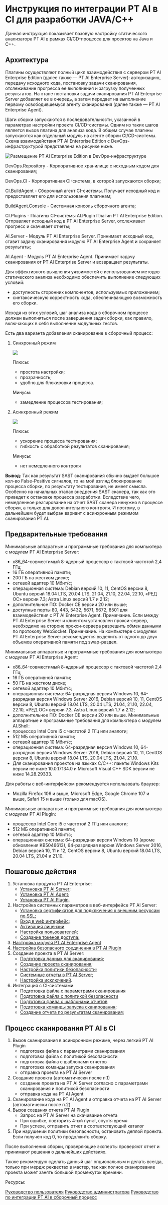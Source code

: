 Инструкция по интеграции PT AI  в CI для разработки JAVA/C++
============================================================

Данная инструкция показывает базовую настройку статического анализатора PT AI в рамках
CI/CD-процесса для проектов на Java и C++.

Архитектура
-----------

Плагины осуществляют полный цикл взаимодействия с сервером PT AI Enterprise Edition
(далее также — PT AI Enterprise Server): авторизацию, передачу исходного кода, постановку
задачи сканирования, отслеживание прогресса ее выполнения и загрузку полученных
результатов. На этапе постановки задачи сканирования PT AI Enterprise Server добавляет ее в
очередь, а затем передает на выполнение первому освободившемуся агенту сканирования
(далее также — PT AI Enterprise Agent).

Шаги сборки запускаются в последовательности, указанной в параметрах настройки проекта
CI/CD-системы. Одним из таких шагов является вызов плагина для анализа кода. В общем
случае плагины запускаются как отдельный модуль на агенте сборки CI/CD-системы. Схема
взаимодействия PT AI Enterprise Edition с DevOps-инфраструктурой представлена на рисунке
ниже.

![Размещение PT AI Enterprise Edition в DevOps-инфраструктуре](./.media/PTAI_placement.png)


DevOps.Repository -  Корпоративное хранилище с исходным кодом для сканирования;

DevOps.CI -          Корпоративная CI-система, в которой запускаются сборки;

CI.BuildAgent -      Сборочный агент CI-системы. Получает исходный код и предоставляет его для
                     использования плагинам;

BuildAgent.Console - Системная консоль сборочного агента;

CI.Plugins -         Плагины CI-системы AI.Plugin Плагин PT AI Enterprise Edition. Отправляет
                     исходный код в PT AI Enterprise Server, отслеживает прогресс и скачивает отчеты;

AI.Server -          Модуль PT AI Enterprise Server. Принимает исходный код, ставит задачу
                     сканирования модулю PT AI Enterprise Agent и сохраняет результаты;

AI.Agent -           Модуль PT AI Enterprise Agent. Принимает задачу сканирования от
                     PT AI Enterprise Server и возвращает результаты.

Для эффективного выявления уязвимостей с использованием методов статического анализа
необходимо обеспечить выполнение следующих условий:

- доступность сторонних компонентов, используемых приложением;
- синтаксическую корректность кода, обеспечивающую возможность его сборки.

Исходя из этих условий, шаг анализа кода в сборочном процессе должен выполняться после
завершения задач сборки, как правило, включающих в себя выполнение модульных тестов. 

Есть два варианта добавления сканирование в сборочный процесс:

1.  Синхронный режим

    ![](./.media/synchronous_mode.png)

    Плюсы:
      - простота настройки;
      - прозрачность;
      - удобно для блокировки процесса.
    
    Минусы:
      - замедление процессов тестирования;

2.  Асинхронный режим

    ![](./.media/asynchronous_mode.png)

    Плюсы:
      - ускорение процесса тестирования;
      - гибкость с обработкой результатов сканирования;
    
    Минусы:
      - нет немедленного контроля
  
**Вывод**:  Так как результат SAST сканирования обычно выдает большое кол-во False-Positive сигналов,
            то на мой взгляд блокирование процесса сборки, по результату тестирования, не имеет
            смысла. Особенно на начальных этапах внедрения SAST сканера, так как это приведет к
            остановке процесса разработки. Вследствие чего, немедленное реагирование на отчет SAST
            сканера ненужно в процессе сборки, а только для дополнительного контроля. И поэтому, в
            дальнейшем будет выбран вариант с асинхронным режимом сканирования PT AI.  

Предварительные требования
--------------------------

Минимальные аппаратные и программные требования для компьютера с модулем
PT AI Enterprise Server:

- x86_64-совместимый 8-ядерный процессор с тактовой частотой 2,4 ГГц;
- 16 ГБ оперативной памяти;
- 200 ГБ на жестком диске;
- сетевой адаптер 10 Мбит/с;
- операционная система: Debian версий 10, 11, CentOS версии 8, Ubuntu версий 18.04 LTS,
  20.04 LTS, 21.04, 21.10, 22.04, 22.10, «РЕД ОС» версии 7.3; Astra Linux версий 1.7 и 2.12;
- дополнительное ПО: Docker CE версии 20 или выше;
- доступные порты 80, 443, 5432, 5671, 5672, 8501 для взаимодействия с PT AI Enterprise
  Agent.
  Примечание. Если между PT AI Enterprise Server и клиентом установлен прокси-сервер,
  необходимо на стороне прокси-сервера разрешить обмен данными по протоколу
  WebSocket.
  Примечание. На компьютере с модулем PT AI Enterprise Server рекомендуется выделить от
  одного до двух объемов оперативной памяти под swap-раздел.
 
 
Минимальные аппаратные и программные требования для компьютера с модулем PT AI Enterprise Agent:

- x86_64-совместимый 8-ядерный процессор с тактовой частотой 2,4 ГГц;
- 16 ГБ оперативной памяти;
- 50 ГБ на жестком диске;
- сетевой адаптер 10 Мбит/с;
- операционная система: 64-разрядная версия Windows 10, 64-разрядная версия Windows
  Server 2016, Debian версий 10, 11, CentOS версии 8, Ubuntu версий 18.04 LTS, 20.04 LTS,
  21.04, 21.10, 22.04, 22.10, «РЕД ОС» версии 7.3, Astra Linux версий 1.7 и 2.12;
- дополнительное ПО: Docker CE версии 20 или выше.
  Минимальные аппаратные и программные требования для компьютера с модулем AI.Shell:
- процессор Intel Core i5 с частотой 2 ГГц или аналоги;
- 512 МБ оперативной памяти;
- сетевой адаптер 10 Мбит/с;
- операционная система: 64-разрядная версия Windows 10, 64-разрядная версия Windows
  Server 2016, Debian версий 10, 11, CentOS версии 8, Ubuntu версий 18.04 LTS, 20.04 LTS,
  21.04, 21.10.
- Для сканирования проектов на языках C/C++: пакеты Windows Kits версии не ниже 10.0.17134.0 и
  Microsoft Visual C++ SDK версии не ниже 14.28.29333.

Для работы с веб-интерфейсом рекомендуется использовать браузер:
- Mozilla Firefox 106 и выше, Microsoft Edge, Google Chrome 107 и выше, Safari 15 и выше
  (только для macOS).

Минимальные аппаратные и программные требования для компьютера с модулем  PT AI Plugin:

- процессор Intel Core i5 с частотой 2 ГГц или аналоги;
- 512 МБ оперативной памяти;
- сетевой адаптер 10 Мбит/с;
- операционная система: 64-разрядная версия Windows 10 (кроме обновления KB5046613), 64-разрядная версия Windows Server 2016, Debian версий 10, 11 и 12, CentOS версии 8, Ubuntu версий 18.04 LTS, 20.04 LTS, 21.04 и 21.10.

Пошаговые действия
------------------

1.  Установка продукта PT AI Enterprise:
    * [Установка PT AI Server](PTAI_Server/README.md#установка-и-настройка-pt-ai-server);
    * [Установка PT AI Agent](PTAI_Agent/README.md#установка-модуля-pt-ai-agent-для-linux);
    * [Установка PT AI Plugin](PTAI_Plugin/README.md#установка-pt-ai-plugin).
2.  Настройка системных параметров в веб-интерфейсе PT AI Server:
    * [Установка сертификатов для подключения к внешним ресурсам по SSL;](PTAI_Server/README.md#установка-сертификатов-для-подключения-к-внешним-ресурсам-по-ssl)
    * [Вход в web интерфейс;](PTAI_Server/README.md#вход-в-web-интерфейс)
    * [Активация лицензии](PTAI_Server/README.md#активация-лицензии)
    * [Настройка пользователей;](PTAI_Server/README.md#настройка-пользователей)
    * [Создание токенов доступа;](PTAI_Server/README.md#создание-токенов-доступа)
3.  [Настройка модуля PT AI Enterprise Agent](PTAI_Agent/README.md#настройка-модуля-pt-ai-enterprise-agent)
4.  [Настройка безопасного соединения в PT AI Plugin](PTAI_Plugin/README.md#настройка-безопасное-соединение)
5.  Создание проекта в PT AI Server:
    * [Подготовка данных для сканирования](PTAI_Server/README.md#подготовка-данных-для-сканирования);
    * [Создание проекта сканирования](PTAI_Server/README.md#создание-проекта-сканирования);
    * [Настройка политики безопасности](PTAI_Server/README.md#настройка-политики-безопасности);
    * [Системные отчеты в PT AI Server](PTAI_Server/README.md#системные-отчеты-в-pt-ai-server);
    * [Настройка исключений](PTAI_Server/README.md#настройка-исключений).
6.  Интеграция с CI-системами:
    * [Подготовка файла с параметрами сканирования](PTAI_Plugin/README.md#подготовка-файла-settingsjson)
    * [Подготовка файла c политикой безопасности](PTAI_Plugin/README.md#подготовка-файла-policyjson)
    * [Подготовка файла c шаблонами отчетов](PTAI_Plugin/README.md#подготовка-файла-reportjson)
    * [Подготовка команды запуска сканирования](PTAI_Plugin/README.md#подготовка-команды-запуска-сканирования);
    * [Создание отчета по результатам сканирования](PTAI_Plugin/README.md#создание-отчетов-по-результатам-сканирования);

Процесс сканирования PT AI в CI
-------------------------------

1) Вызов сканирования в асинхронном режиме, через легкий PT AI Plugin
   - подготовка файла с параметрами сканирования
   - подготовка файла c политикой безопасности
   - подготовка файла c шаблонами отчетов
   - подготовка команды запуска сканирования
   - отправка проекта на PT AI Server
2) Создание проекта (автоматически после п.1)
   - создание проекта на PT AI Server согласно с параметрами сканирования и политикой безопасности
   - отправка кода на PT AI Agent
3) Сканирование кода на PT AI Agent и отправка отчета на PT AI Server (автоматически после п.2)
4) Вызов создания отчета PT AI Plugin
   - Запрос на PT AI Server на скачивание отчета
   - При ошибке, повторить 4-ый пункт, спустя время
   - При успехе, отправить отчет в соответствующий каталог
5) При нарушении политики безопасности, остановить деплой проекта. Если получен код 0, то продолжить сборку.

После выполнения сборки, проверяющие эксперты проверяют отчет и принимают решения о дальнейших действиях.

Также рекомендую сделать данный шаг опциональным и делать всегда, только при мердж реквестах в мастер, 
так как полное сканирование проекта может занять большой промежуток времени.

Ресурсы:

[Руководство пользователя](https://pt-corp.storage.yandexcloud.net/user_s_manual_2fa35da82a_529e3d51d9.pdf)
[Руководство администратора](https://pt-corp.storage.yandexcloud.net/administrator_s_manual_f9e108a2e5_3dd36ff86e.pdf)
[Руководство по интеграции PT AI в сборочный процесс](https://pt-corp.storage.yandexcloud.net/guide_to_integrating_pt_ai_enterprise_edition_into_the_assembly_process_39ba01f9ab_03a42ee684.pdf)
